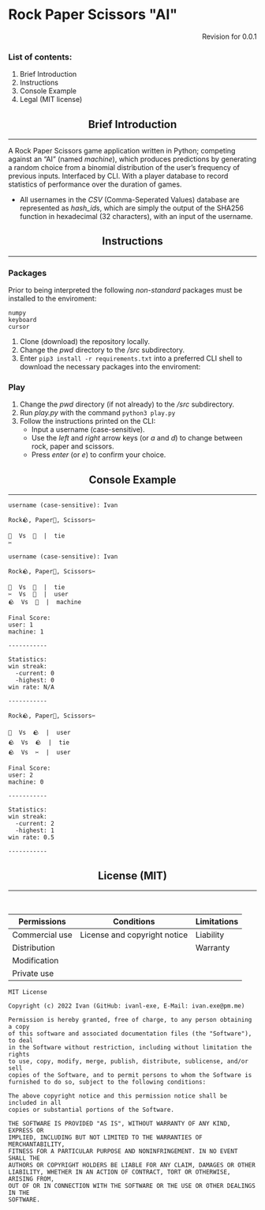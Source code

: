 <h1>Rock Paper Scissors "AI"</h1>

<p style="text-align:right">Revision for 0.0.1</p>

### List of contents:
1. Brief Introduction
2. Instructions
3. Console Example
4. Legal (MIT license)

<b><h2 style="text-align:center">Brief Introduction</h3></b>

---

A Rock Paper Scissors game application written in Python; competing against an “AI” (named <i>machine</i>), which produces predictions by generating a random choice from a binomial distribution of the user’s frequency of previous inputs. Interfaced by CLI.
With a player database to record statistics of performance over the duration of games.
* All usernames in the <i>CSV</i> (Comma-Seperated Values) database are represented as <i>hash_id</i>s, which are simply the output of the SHA256 function in hexadecimal (32 characters), with an input of the username.

<b><h2 style="text-align:center">Instructions</h3></b>

---

<h3>Packages</h3>

Prior to being interpreted the following <i>non-standard</i> packages must be installed to the enviroment:

```
numpy
keyboard
cursor
```

1. Clone (download) the repository locally.
2. Change the <i>pwd</i> directory to the <i>/src</i> subdirectory.
3. Enter `pip3 install -r requirements.txt` into a preferred CLI shell to download the necessary packages into the enviroment:

<h3>Play</h3>

1. Change the <i>pwd</i> directory (if not already) to the <i>/src</i> subdirectory.
2. Run <i>play.py</i> with the command `python3 play.py`
3. Follow the instructions printed on the CLI:
   * Input a username (case-sensitive).
   * Use the <i>left</i> and <i>right</i> arrow keys (or <i>a</i> and <i>d</i>) to change between rock, paper and scissors.
   * Press <i>enter</i> (or <i>e</i>) to confirm your choice.

<b><h2 style="text-align:center">Console Example</h3></b>

---

``` shell
username (case-sensitive): Ivan

Rock🪨, Paper📰, Scissors✂️

📰  Vs  📰  |  tie
✂️
```

``` shell
username (case-sensitive): Ivan

Rock🪨, Paper📰, Scissors✂️

📰  Vs  📰  |  tie
✂️  Vs  📰  |  user
🪨  Vs  📰  |  machine

Final Score:
user: 1
machine: 1

-----------

Statistics:
win streak:
  -current: 0
  -highest: 0
win rate: N/A

-----------
```

``` shell
Rock🪨, Paper📰, Scissors✂️

📰  Vs  🪨  |  user
🪨  Vs  🪨  |  tie
🪨  Vs  ✂️  |  user

Final Score:
user: 2
machine: 0

-----------

Statistics:
win streak:
  -current: 2
  -highest: 1
win rate: 0.5

-----------
```

<b><h2 style="text-align:center">License (MIT)</h3></b>

---
<br>

|Permissions|Conditions|Limitations|
|---|---|---|
|Commercial use|License and copyright notice|Liability|
|Distribution||Warranty|
|Modification|||
|Private use|||

```
MIT License

Copyright (c) 2022 Ivan (GitHub: ivanl-exe, E-Mail: ivan.exe@pm.me)

Permission is hereby granted, free of charge, to any person obtaining a copy
of this software and associated documentation files (the "Software"), to deal
in the Software without restriction, including without limitation the rights
to use, copy, modify, merge, publish, distribute, sublicense, and/or sell
copies of the Software, and to permit persons to whom the Software is
furnished to do so, subject to the following conditions:

The above copyright notice and this permission notice shall be included in all
copies or substantial portions of the Software.

THE SOFTWARE IS PROVIDED "AS IS", WITHOUT WARRANTY OF ANY KIND, EXPRESS OR
IMPLIED, INCLUDING BUT NOT LIMITED TO THE WARRANTIES OF MERCHANTABILITY,
FITNESS FOR A PARTICULAR PURPOSE AND NONINFRINGEMENT. IN NO EVENT SHALL THE
AUTHORS OR COPYRIGHT HOLDERS BE LIABLE FOR ANY CLAIM, DAMAGES OR OTHER
LIABILITY, WHETHER IN AN ACTION OF CONTRACT, TORT OR OTHERWISE, ARISING FROM,
OUT OF OR IN CONNECTION WITH THE SOFTWARE OR THE USE OR OTHER DEALINGS IN THE
SOFTWARE.
```